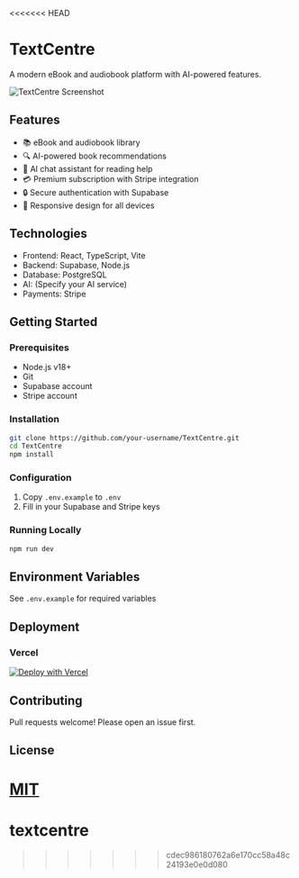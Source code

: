 <<<<<<< HEAD
# TextCentre

A modern eBook and audiobook platform with AI-powered features.

![TextCentre Screenshot](./screenshot.png) <!-- Add screenshot later -->

## Features

- 📚 eBook and audiobook library
- 🔍 AI-powered book recommendations
- 💬 AI chat assistant for reading help
- 💳 Premium subscription with Stripe integration
- 🔒 Secure authentication with Supabase
- 📱 Responsive design for all devices

## Technologies

- Frontend: React, TypeScript, Vite
- Backend: Supabase, Node.js
- Database: PostgreSQL
- AI: (Specify your AI service)
- Payments: Stripe

## Getting Started

### Prerequisites
- Node.js v18+
- Git
- Supabase account
- Stripe account

### Installation
```bash
git clone https://github.com/your-username/TextCentre.git
cd TextCentre
npm install
```

### Configuration
1. Copy `.env.example` to `.env`
2. Fill in your Supabase and Stripe keys

### Running Locally
```bash
npm run dev
```

## Environment Variables
See `.env.example` for required variables

## Deployment

### Vercel
[![Deploy with Vercel](https://vercel.com/button)](https://vercel.com/new)

## Contributing
Pull requests welcome! Please open an issue first.

## License
[MIT](LICENSE)
=======
# textcentre
>>>>>>> cdec986180762a6e170cc58a48c24193e0e0d080
